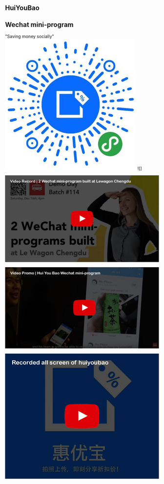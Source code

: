 ## HuiYouBao
## Wechat mini-program

"Saving money socially"
![](https://github.com/pitipon/Images/blob/master/huiyoubao/WechatIMG7.jpeg)
![]

[![lewagon wechat miniprogram](https://github.com/pitipon/Images/blob/master/huiyoubao/lewagon-mp.jpg)](https://www.youtube.com/watch?v=T8ron5iwm6Q)

[![lewagon wechat miniprogram](https://github.com/pitipon/Images/blob/master/huiyoubao/promo-huiyoubao.jpg)](https://www.youtube.com/watch?v=FtDcsfJMzpw)

[![lewagon wechat miniprogram](https://github.com/pitipon/Images/blob/master/huiyoubao/recordhuiyoubao.jpg)](https://www.youtube.com/watch?v=43UTnzS4a6w)
